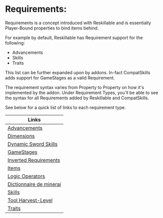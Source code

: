 # Requirements:

Requirements is a concept introduced with Reskillable and is essentially Player-Bound properties to bind items behind.

For example by default, Reskillable has Requirement support for the following:
- Advancements
- Skills
- Traits

This list can be further expanded upon by addons. In-fact CompatSkills adds support for GameStages as a valid Requirement.

The requirement syntax varies from Property to Property on how it's implemented by the addon. Under Requirement Types, you'll be able to see the syntax for all Requirements added by Reskillable and CompatSkills.

See below for a quick list of links to each requirement type.

| Links                                                                                                 |
| ----------------------------------------------------------------------------------------------------- |
| [Advancements](/Mods/CompatSkills/Requirements/Requirement_Types/Advancements/)                       |
| [Dimensions](/Mods/CompatSkills/Requirements/Requirement_Types/Dimensions/)                           |
| [Dynamic Sword Skills](/Mods/CompatSkills/Requirements/Requirement_Types/Dynamic_Sword_Skills/)       |
| [GameStages](/Mods/CompatSkills/Requirements/Requirement_Types/GameStages/)                           |
| [Inverted Requirements](/Mods/CompatSkills/Requirements/Requirement_Types/Inverted_Requirements/)     |
| [Items](/Mods/CompatSkills/Requirements/Requirement_Types/Items/)                                     |
| [Logic Operators](/Mods/CompatSkills/Requirements/Requirement_Types/Logic_Operators/1_READ_ME_FIRST/) |
| [Dictionnaire de minerai](/Mods/CompatSkills/Requirements/Requirement_Types/Ore_Dictionary/)          |
| [Skills](/Mods/CompatSkills/Requirements/Requirement_Types/Skills/)                                   |
| [Tool Harvest-Level](/Mods/CompatSkills/Requirements/Requirement_Types/Tool_Harvest-Level/)           |
| [Traits](/Mods/CompatSkills/Requirements/Requirement_Types/Traits/)                                   |